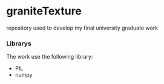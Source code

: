 # graniteTexture
repository used to develop my final  university graduate work

### Librarys
The work use the following library:
* PIL
* numpy